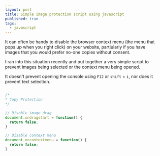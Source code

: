 ```yaml
---
layout: post
title: Simple image protection script using javascript
published: true
tags: 
  - javascript
---
```



It can often be handy to disable the browser context menu (the menu that pops up when you right click) on your website, partiularly if you have images that you would prefer no-one copies without consent.

I ran into this situation recently and put together a very simple script to prevent images being selected or the context menu being opened.

It doesn't prevent opening the console using `F12` or `shift` + `i`, nor does it prevent text selection.


```javascript

/*
* Copy Protection
*/

// Disable image drag
document.ondragstart = function() {
  return false;
}

// Disable context menu
document.oncontextmenu = function() {
  return false;
}
```
